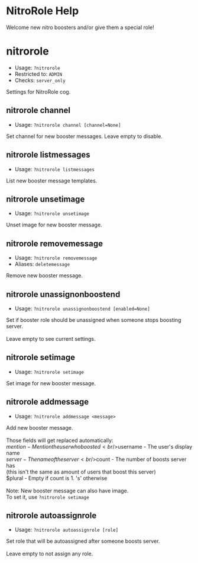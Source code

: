 # NitroRole Help

Welcome new nitro boosters and/or give them a special role!

# nitrorole
 - Usage: `?nitrorole `
 - Restricted to: `ADMIN`
 - Checks: `server_only`

Settings for NitroRole cog.

## nitrorole channel
 - Usage: `?nitrorole channel [channel=None] `

Set channel for new booster messages. Leave empty to disable.

## nitrorole listmessages
 - Usage: `?nitrorole listmessages `

List new booster message templates.

## nitrorole unsetimage
 - Usage: `?nitrorole unsetimage `

Unset image for new booster message.

## nitrorole removemessage
 - Usage: `?nitrorole removemessage `
 - Aliases: `deletemessage`

Remove new booster message.

## nitrorole unassignonboostend
 - Usage: `?nitrorole unassignonboostend [enabled=None] `

Set if booster role should be unassigned when someone stops boosting server.<br/><br/>Leave empty to see current settings.

## nitrorole setimage
 - Usage: `?nitrorole setimage `

Set image for new booster message.

## nitrorole addmessage
 - Usage: `?nitrorole addmessage <message> `

Add new booster message.<br/><br/>Those fields will get replaced automatically:<br/>$mention - Mention the user who boosted<br/>$username - The user's display name<br/>$server - The name of the server<br/>$count - The number of boosts server has<br/>(this isn't the same as amount of users that boost this server)<br/>$plural - Empty if count is 1. 's' otherwise<br/><br/>Note: New booster message can also have image.<br/>To set it, use `?nitrorole setimage`

## nitrorole autoassignrole
 - Usage: `?nitrorole autoassignrole [role] `

Set role that will be autoassigned after someone boosts server.<br/><br/>Leave empty to not assign any role.

